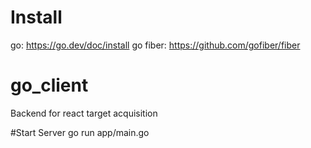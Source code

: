 # Install
go: https://go.dev/doc/install
go fiber: https://github.com/gofiber/fiber

# go_client
Backend for react target acquisition

#Start Server
go run app/main.go
